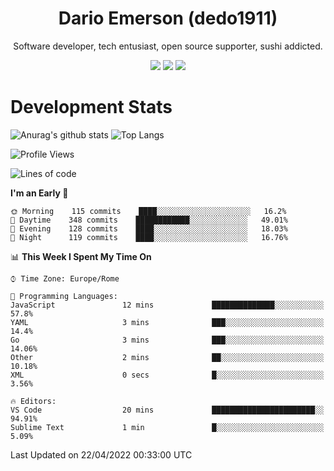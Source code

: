 <div align="center">
  
# Dario Emerson (dedo1911)
Software developer, tech entusiast, open source supporter, sushi addicted.

[![](https://img.shields.io/badge/-Linkedin-informational?style=for-the-badge&logo=linkedin&logoColor=white&color=2867B2)](http://linkedin.com/in/dedo1911)
[![](https://img.shields.io/badge/-Telegram-informational?style=for-the-badge&logo=telegram&logoColor=white&color=0088cc)](https://t.me/dedo1911)
[![](https://img.shields.io/badge/-Facebook-informational?style=for-the-badge&logo=facebook&logoColor=white&color=3b5998)](https://fb.com/dedo1911)

</div>

# Development Stats

![Anurag's github stats](https://github-readme-stats.vercel.app/api?username=dedo1911&count_private=true&show_icons=true&theme=chartreuse-dark)
![Top Langs](https://github-readme-stats.vercel.app/api/top-langs/?username=dedo1911&theme=chartreuse-dark&layout=compact)

<!--START_SECTION:waka-->
![Profile Views](http://img.shields.io/badge/Profile%20Views-3-blue)

![Lines of code](https://img.shields.io/badge/From%20Hello%20World%20I%27ve%20Written-51%20Thousand%20lines%20of%20code-blue)

**I'm an Early 🐤** 

```text
🌞 Morning    115 commits    ████░░░░░░░░░░░░░░░░░░░░░   16.2% 
🌆 Daytime    348 commits    ████████████░░░░░░░░░░░░░   49.01% 
🌃 Evening    128 commits    ████░░░░░░░░░░░░░░░░░░░░░   18.03% 
🌙 Night      119 commits    ████░░░░░░░░░░░░░░░░░░░░░   16.76%

```


📊 **This Week I Spent My Time On** 

```text
⌚︎ Time Zone: Europe/Rome

💬 Programming Languages: 
JavaScript               12 mins             ██████████████░░░░░░░░░░░   57.8% 
YAML                     3 mins              ███░░░░░░░░░░░░░░░░░░░░░░   14.4% 
Go                       3 mins              ███░░░░░░░░░░░░░░░░░░░░░░   14.06% 
Other                    2 mins              ██░░░░░░░░░░░░░░░░░░░░░░░   10.18% 
XML                      0 secs              █░░░░░░░░░░░░░░░░░░░░░░░░   3.56%

🔥 Editors: 
VS Code                  20 mins             ███████████████████████░░   94.91% 
Sublime Text             1 min               █░░░░░░░░░░░░░░░░░░░░░░░░   5.09%

```


 Last Updated on 22/04/2022 00:33:00 UTC
<!--END_SECTION:waka-->

<!--
**dedo1911/dedo1911** is a ✨ _special_ ✨ repository because its `README.md` (this file) appears on your GitHub profile.

Here are some ideas to get you started:

- 🔭 I’m currently working on ...
- 🌱 I’m currently learning ...
- 👯 I’m looking to collaborate on ...
- 🤔 I’m looking for help with ...
- 💬 Ask me about ...
- 📫 How to reach me: ...
- 😄 Pronouns: ...
- ⚡ Fun fact: ...
-->
